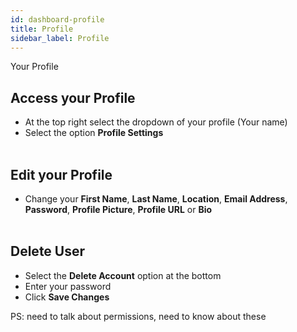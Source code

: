 ```yaml
---
id: dashboard-profile
title: Profile
sidebar_label: Profile
---
```

Your Profile


## Access your Profile
* At the top right select the dropdown of your profile (Your name)
* Select the option __Profile Settings__
<br><br>
## Edit your Profile
* Change your __First Name__, __Last Name__, __Location__, __Email Address__, __Password__, __Profile Picture__, __Profile URL__ or __Bio__
<br><br>
## Delete User
* Select the __Delete Account__ option at the bottom
* Enter your password
* Click __Save Changes__


PS: need to talk about permissions, need to know about these
